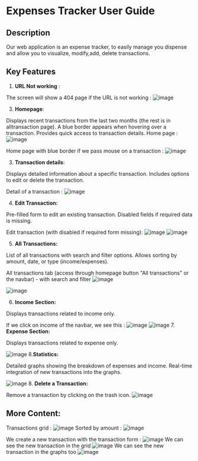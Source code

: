 # Expenses Tracker User Guide

## Description
Our web application is an expense tracker, to easily manage you dispense and allow you to visualize, modify,add, delete transactions.

## Key Features

1. **URL Not working** :

The screen will show a 404 page if the URL is not working : 
![image](https://github.com/user-attachments/assets/1e81703f-6338-44cf-b684-02df49d66522)

3. **Homepage**:

Displays recent transactions from the last two months (the rest is in alltransaction page).
A blue border appears when hovering over a transaction.
Provides quick access to transaction details.
Home page : 
![image](https://github.com/user-attachments/assets/30d9a63c-8bee-4e47-b39d-37c7fa5e296c)

Home page with blue border if we pass mouse on a transaction : 
![image](https://github.com/user-attachments/assets/4ac32587-8a7d-43eb-9661-fc132f11027e)

3. **Transaction details**:

Displays detailed information about a specific transaction.
Includes options to edit or delete the transaction.

Detail of a transaction : 
![image](https://github.com/user-attachments/assets/67af31c3-a26c-4f1d-89ed-9d6dcb680bec)

4. **Edit Transaction:**

Pre-filled form to edit an existing transaction.
Disabled fields if required data is missing.

Edit transaction (with disabled if required form missing): 
![image](https://github.com/user-attachments/assets/8df40fd1-9a1c-472f-be16-dcf19082502a)
![image](https://github.com/user-attachments/assets/6fc4b390-7ca0-4ebb-a209-74b553d03ab6)

5. **All Transactions:**
   
List of all transactions with search and filter options.
Allows sorting by amount, date, or type (income/expenses).

All transactions tab (access through homepage button "All transactions" or the navbar) - with search and filter
![image](https://github.com/user-attachments/assets/91c2b2e6-f50f-4998-9aec-faad6deab574)

![image](https://github.com/user-attachments/assets/f364e9be-4943-4a48-afe0-3e5c83421573)


6. **Income Section:**

Displays transactions related to income only.

If we click on income of the navbar, we see this : 
![image](https://github.com/user-attachments/assets/aa1ecbd2-a93f-40e3-b9d9-08b97f7c6490)
![image](https://github.com/user-attachments/assets/5aa4c6c4-5780-4c1d-ae23-bf38dd7c9e46)
7. **Expense Section:**

Displays transactions related to expense only.

![image](https://github.com/user-attachments/assets/d9620d8c-5557-4c3e-afc7-8021ab2ca7d6)
8.**Statistics:**

Detailed graphs showing the breakdown of expenses and income.
Real-time integration of new transactions into the graphs.

![image](https://github.com/user-attachments/assets/b3a7e6c2-2cf5-49bf-bfd1-6d3291a08aff)
8. **Delete a Transaction:**

Remove a transaction by clicking on the trash icon.
![image](https://github.com/user-attachments/assets/443ae290-31f3-4124-bebb-cea9286fd3b2)


## More Content:

Transactions grid : 
![image](https://github.com/user-attachments/assets/a561f9a3-75ec-4837-a41e-424a7cf44d7a)
Sorted by amount : 
![image](https://github.com/user-attachments/assets/0e27b792-b3c3-4e49-8625-77cd27c2e14e)

We create a new transaction with the transaction form : 
![image](https://github.com/user-attachments/assets/dc4724cc-ea5a-4634-9cf1-a397707c6f95)
We can see the new transaction in the grid
![image](https://github.com/user-attachments/assets/90e06fac-c5f3-481c-a483-feb1e8811797)
We can see the new transaction in the graphs too 
![image](https://github.com/user-attachments/assets/92c2cff0-1587-45d7-9c8c-38a22bef654f)

